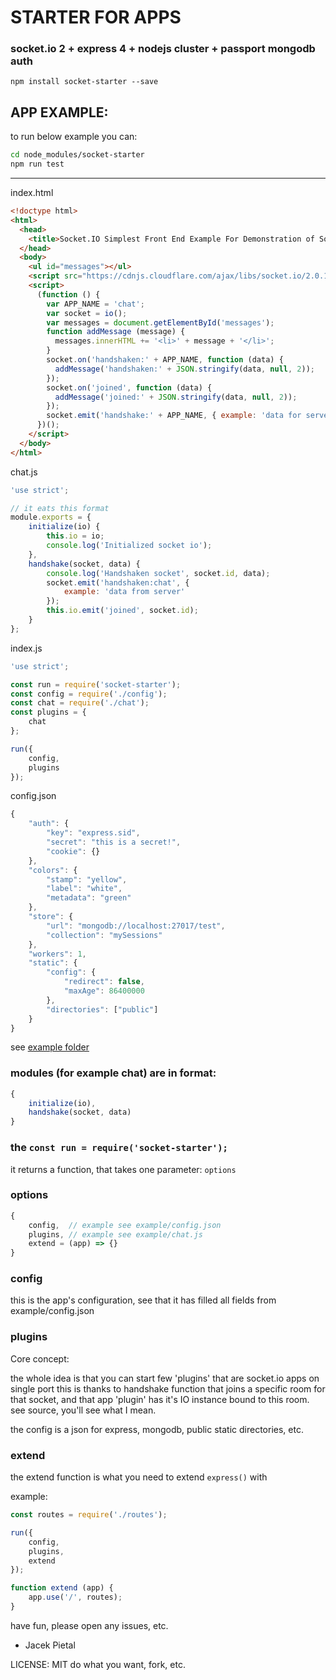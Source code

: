 # STARTER FOR APPS

### socket.io 2 + express 4 + nodejs cluster + passport mongodb auth

`npm install socket-starter --save`

## APP EXAMPLE:

to run below example you can:

```bash
cd node_modules/socket-starter
npm run test
```

----

index.html
```html
<!doctype html>
<html>
  <head>
    <title>Socket.IO Simplest Front End Example For Demonstration of Socket-Starter</title>
  </head>
  <body>
    <ul id="messages"></ul>
    <script src="https://cdnjs.cloudflare.com/ajax/libs/socket.io/2.0.1/socket.io.js"></script>
    <script>
      (function () {
        var APP_NAME = 'chat';
        var socket = io();
        var messages = document.getElementById('messages');
        function addMessage (message) {
          messages.innerHTML += '<li>' + message + '</li>';
        }
        socket.on('handshaken:' + APP_NAME, function (data) {
          addMessage('handshaken:' + JSON.stringify(data, null, 2));
        });
        socket.on('joined', function (data) {
          addMessage('joined:' + JSON.stringify(data, null, 2));
        });
        socket.emit('handshake:' + APP_NAME, { example: 'data for server' });
      })();
    </script>
  </body>
</html>
```

chat.js
```javascript
'use strict';

// it eats this format
module.exports = {
    initialize(io) {
        this.io = io;
        console.log('Initialized socket io');
    },
    handshake(socket, data) {
        console.log('Handshaken socket', socket.id, data);
        socket.emit('handshaken:chat', {
            example: 'data from server'
        });
        this.io.emit('joined', socket.id);
    }
};
```

index.js
```javascript
'use strict';

const run = require('socket-starter');
const config = require('./config');
const chat = require('./chat');
const plugins = {
    chat
};

run({
    config,
    plugins
});
```

config.json
```javascript
{
    "auth": {
        "key": "express.sid",
        "secret": "this is a secret!",
        "cookie": {}
    },
    "colors": {
        "stamp": "yellow",
        "label": "white",
        "metadata": "green"
    },
    "store": {
        "url": "mongodb://localhost:27017/test",
        "collection": "mySessions"
    },
    "workers": 1,
    "static": {
        "config": {
            "redirect": false,
            "maxAge": 86400000
        },
        "directories": ["public"]
    }
}
```

see [example folder](https://github.com/Prozi/socket-starter/tree/master/example)


### modules (for example chat) are in format:

```javascript
{ 
    initialize(io), 
    handshake(socket, data)
}
```

### the `const run = require('socket-starter');`

it returns a function, that takes one parameter: `options`

### options

```javascript
{
    config,  // example see example/config.json
    plugins, // example see example/chat.js
    extend = (app) => {}
}
```

### config

this is the app's configuration, see that it has filled all fields from example/config.json

### plugins

Core concept:

the whole idea is that you can start few 'plugins' that are socket.io apps on single port
this is thanks to handshake function that joins a specific room for that socket, 
and that app 'plugin' has it's IO instance bound to this room. see source, you'll see what I mean.

the config is a json for express, mongodb, public static directories, etc.

### extend

the extend function is what you need to extend `express()` with

example:
```javascript
const routes = require('./routes');

run({
    config,
    plugins,
    extend
});

function extend (app) {
    app.use('/', routes);
}
```

have fun, please open any issues, etc.

- Jacek Pietal

LICENSE: MIT do what you want, fork, etc.

